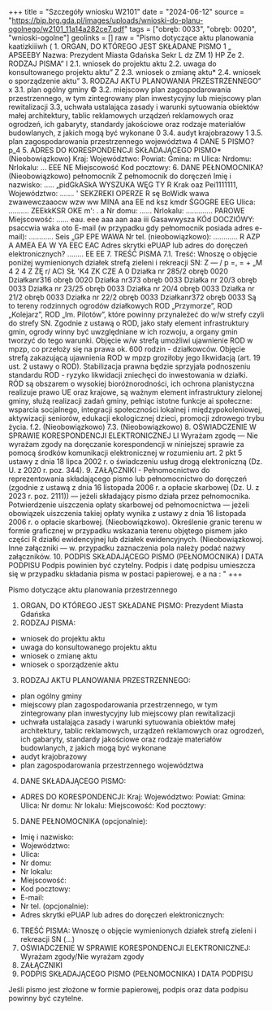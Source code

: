 +++
title = "Szczegóły wniosku W2101"
date = "2024-06-12"
source = "https://bip.brg.gda.pl/images/uploads/wnioski-do-planu-ogolnego/w2101_11a14a282ce7.pdf"
tags = ["obręb: 0033", "obręb: 0020", "wnioski-ogolne"]
geolinks = []
raw = "Pismo dotyczące aktu planowania kaatizkiiiwh ( 1. ORGAN, DO KTÓREGO JEST SKŁADANE PISMO  1 „ APSEEBY Nazwa: Prezydent Miasta Gdańska  Sekr L dz ZM 1) HP Ze 2. RODZAJ PISMA” I 2.1. wniosek do projektu aktu  2.2. uwaga do konsultowanego projektu aktu” Z 2.3. wniosek o zmianę aktu* 2.4. wniosek o sporządzenie aktu” 3. RODZAJ AKTU PLANOWANIA PRZESTRZENNEGO” x 3.1. plan ogólny gminy © 3.2. miejscowy plan zagospodarowania przestrzennego, w tym zintegrowany plan inwestycyjny lub miejscowy plan rewitalizacji 3.3, uchwała ustalająca zasady i warunki sytuowania obiektów małej architektury, tablic reklamowych  urządzeń reklamowych oraz ogrodzeń, ich gabaryty, standardy jakościowe oraz rodzaje materiałów budowlanych, z jakich mogą być wykonane 0 3.4. audyt krajobrazowy 1 3.5. plan zagospodarowania przestrzennego województwa 4 DANE 5 PISMO? p_4 5. ADRES DO KORESPONDENCJI SKŁADAJĄCEGO PISMO* (Nieobowiązkowo) Kraj: Województwo: Powiat: Gmina: m Ulica: Nrdomu: Nrlokalu: ... EEE NE Miejscowość Kod pocztowy: 6. DANE PEŁNOMOCNIKA? (Nieobowiązkowo) pełnomocnik Z pełnomocnik do doręczeń Imię i nazwisko: ..... „pidGkASkA WYSZUKA WĘG TY R Krak oaz Pei1111111, Województwo: ....... ' SEKZREKI OPERZE R sę BoWidk wawa zwawewczaaocw wzw ww MINA ana EE nd ksz kmdr ŚGOGRE EEG Ulica: .......... ZEEkkKSR OKE m': . a Nr domu: ...... Nrlokalu: ............. PAROWE Miejscowość: ...... eau. eee aaa aan aaa iii Gasawwysza KÓd DOCZIÓWY: psaccwia waka oto E-mail (w przypadku gdy pełnomocnik posiada adres e-mail): ............ Seis „GP EPE WAWA Nr tel. (nieobowiązkowo): ............ R AZP A AMEA EA W YA EEC EAC Adres skrytki ePUAP lub adres do doręczeń elektronicznych? ........ EE EE 7. TREŚĆ PISMA 7.1. Treść: Wnoszę o objęcie poniżej wymienionych działek strefą zieleni i rekreacji SN: Z — / p =, =  + „M 4 2 4 Z ŻĘ r/ AC) SŁ  'K4 ZK CZE A 0 Działka nr 285/2 obręb 0020 Działkanr316 obręb 0020 Działka nr373 obręb 0033 Działka nr 20/3 obręb 0033 Działka nr 23/25 obręb 0033 Działka nr 20/4 obręb 0033 Działka nr 21/2 obręb 0033 Działka nr 22/2 obręb 0033 Działkanr372 obręb 0033 Są to tereny rodzinnych ogrodów działkowych ROD „Przymorze”, ROD „Kolejarz”, ROD „Im. Pilotów”, które powinny przynależeć do w/w strefy czyli do strefy SN. Zgodnie z ustawą o ROD, jako stały element infrastruktury gmin, ogrody winny być uwzględniane w ich rozwoju, a organy gmin tworzyć do tego warunki. Objęcie w/w strefą umożliwi ujawnienie ROD w mpzp, co przełoży się na prawa ok. 600 rodzin - działkowców. Objęcie strefą zakazującą ujawnienia ROD w mpzp groziłoby jego likwidacją (art. 19 ust. 2 ustawy o ROD). Stabilizacja prawna będzie sprzyjała podnoszeniu standardu ROD - ryzyko likwidacji zniechęci do inwestowania w działki. RÓD są obszarem o wysokiej bioróżnorodności, ich ochrona planistyczna realizuje prawo UE oraz krajowe, są ważnym element infrastruktury zielonej gminy, służą realizacji zadań gminy, pełniąc istotne funkcje ai społeczne: wsparcia socjalnego, integracji społeczności lokalnej i międzypokoleniowej, aktywizacji seniorów, edukacji ekologicznej dzieci, promocji zdrowego trybu życia. f.2. (Nieobowiązkowo) 7.3. (Nieobowiązkowo) 8. OŚWIADCZENIE W SPRAWIE KORESPONDENCJI ELEKTRONICZNEJ LI Wyrażam zgodę — Nie wyrażam zgody na doręczanie korespondencji w niniejszej sprawie za pomocą środków komunikacji elektronicznej w rozumieniu art. 2 pkt 5 ustawy z dnia 18 lipca 2002 r. o świadczeniu usług drogą elektroniczną (Dz. U. z 2020 r. poz. 344). 9. ZAŁĄCZNIKI  - Pełnomocnictwo do reprezentowania składającego pismo lub pełnomocnictwo do doręczeń (zgodnie z ustawą z dnia 16 listopada 2006 r. a opłacie skarbowej (Dz. U. z 2023 r. poz. 2111)) — jeżeli składający pismo działa przez pełnomocnika. Potwierdzenie uiszczenia opłaty skarbowej od pełnomocnictwa — jeżeli obowiązek uiszczenia takiej opłaty wynika z ustawy z dnia 16 listopada 2006 r. o opłacie skarbowej. (Nieobowiązkowo). Określenie granic terenu w formie graficznej w przypadku wskazania terenu objętego pismem jako części R działki ewidencyjnej lub działek ewidencyjnych. (Nieobowiązkowoj. Inne załączniki — w. przypadku zaznaczenia pola należy podać nazwy załączników. 10. PODPIS SKŁADAJĄCEGO PISMO (PEŁNOMOCNIKA) I DATA PODPISU Podpis powinien być czytelny. Podpis i datę podpisu umieszcza się w przypadku składania pisma w postaci papierowej. e a na   : "
+++

Pismo dotyczące aktu planowania przestrzennego
1. ORGAN, DO KTÓREGO JEST SKŁADANE PISMO: Prezydent Miasta Gdańska
2. RODZAJ PISMA:
- wniosek do projektu aktu
- uwaga do konsultowanego projektu aktu
- wniosek o zmianę aktu
- wniosek o sporządzenie aktu
3. RODZAJ AKTU PLANOWANIA PRZESTRZENNEGO:
- plan ogólny gminy
- miejscowy plan zagospodarowania przestrzennego, w tym zintegrowany plan inwestycyjny lub miejscowy plan rewitalizacji
- uchwała ustalająca zasady i warunki sytuowania obiektów małej architektury, tablic reklamowych, urządzeń reklamowych oraz ogrodzeń, ich gabaryty, standardy jakościowe oraz rodzaje materiałów budowlanych, z jakich mogą być wykonane
- audyt krajobrazowy
- plan zagospodarowania przestrzennego województwa
4. DANE SKŁADAJĄCEGO PISMO:
- ADRES DO KORESPONDENCJI:
Kraj:
Województwo:
Powiat:
Gmina:
Ulica:
Nr domu:
Nr lokalu:
Miejscowość:
Kod pocztowy:
5. DANE PEŁNOMOCNIKA (opcjonalnie):
- Imię i nazwisko:
- Województwo:
- Ulica:
- Nr domu:
- Nr lokalu:
- Miejscowość:
- Kod pocztowy:
- E-mail:
- Nr tel. (opcjonalnie):
- Adres skrytki ePUAP lub adres do doręczeń elektronicznych:
6. TREŚĆ PISMA: Wnoszę o objęcie wymienionych działek strefą zieleni i rekreacji SN (...)
7. OŚWIADCZENIE W SPRAWIE KORESPONDENCJI ELEKTRONICZNEJ: Wyrażam zgody/Nie wyrażam zgody
8. ZAŁĄCZNIKI
9. PODPIS SKŁADAJĄCEGO PISMO (PEŁNOMOCNIKA) I DATA PODPISU

Jeśli pismo jest złożone w formie papierowej, podpis oraz data podpisu powinny być czytelne.


